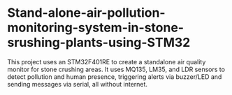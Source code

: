 # Stand-alone-air-pollution-monitoring-system-in-stone-srushing-plants-using-STM32
This project uses an STM32F401RE to create a standalone air quality monitor for stone crushing areas. It uses MQ135, LM35, and LDR sensors to detect pollution and human presence, triggering alerts via buzzer/LED and sending messages via serial, all without internet.
